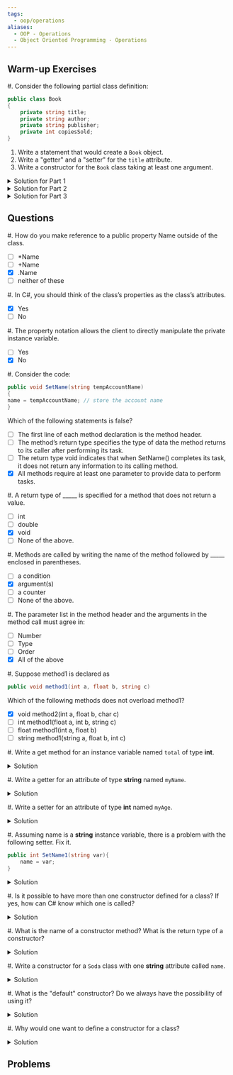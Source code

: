 ```yaml
---
tags:
  - oop/operations
aliases:
  - OOP - Operations
  - Object Oriented Programming - Operations
---
```


## Warm-up Exercises

#. Consider the following partial class definition:
```cs
public class Book
{
	private string title;
	private string author;
	private string publisher;
	private int copiesSold;
}
```
1. Write a statement that would create a `Book` object.
2. Write a "getter" and a "setter" for the `title` attribute.
3. Write a constructor for the `Book` class taking at least one argument.

<details>
<summary>Solution for Part 1</summary>

```cs
Book myBook = new Book();
```
</details>
<details>
<summary>Solution for Part 2</summary>

```cs
public string GetTitle()
{
	return title;
}

public void SetTitle(titleP)
{
	title = titleP;
}
```
</details>
<details>
<summary>Solution for Part 3</summary>

```cs
public Book(string titleP, string authorP)
{
	title = titleP;
	author = authorP;
}
```
</details>

## Questions

#. How do you make reference to a public property Name outside of the class. 
  - [ ] *Name
  - [ ] +Name
  - [x] .Name
  - [ ] neither of these

#. In C#, you should think of the class’s properties as the class’s attributes.

  - [x] Yes
  - [ ] No

#. The property notation allows the client to directly manipulate the private instance variable.

  - [ ] Yes
  - [x] No

#. Consider the code:
```cs
public void SetName(string tempAccountName)
{
name = tempAccountName; // store the account name
}
```
Which of the following statements is false?
- [ ] The first line of each method declaration is the method header.
- [ ] The method’s return type specifies the type of data the method returns to its caller
after performing its task.
- [ ] The return type void indicates that when SetName() completes its task, it does not
return any information to its calling method.
- [x] All methods require at least one parameter to provide data to perform tasks.

#. A return type of _____ is specified for a method that does not return a value.
- [ ] int
- [ ] double
- [x] void
- [ ] None of the above.

#. Methods are called by writing the name of the method followed by _____ enclosed in parentheses.
- [ ] a condition
- [x] argument(s)
- [ ] a counter
- [ ] None of the above.

#. The parameter list in the method header and the arguments in the method call must agree in:
- [ ] Number
- [ ] Type
- [ ] Order
- [x] All of the above

#. Suppose method1 is declared as
```cs
public void method1(int a, float b, string c)
```
Which of the following methods does not overload method1?
- [x] void method2(int a, float b, char c)
- [ ] int method1(float a, int b, string c)
- [ ] float method1(int a, float b)
- [ ] string method1(string a, float b, int c)

#. Write a get method for an instance variable named `total` of type **int**.

<details>
<summary>Solution</summary>

```cs
public int GetTotal()
{
	return total;
}
```
</details>

#. Write a getter for an attribute of type **string** named `myName`.

<details>
<summary>Solution</summary>
```cs
public string GetMyName()
{
	return myName;
}
```
</details>

#. Write a setter for an attribute of type **int** named `myAge`.

<details>
<summary>Solution</summary>
```cs
public void SetMyAge(int age)
{
	myAge = age;
}
```
</details>

#. Assuming name is a **string** instance variable, there is a problem with the following setter. Fix it.
```cs
public int SetName1(string var){
	name = var;
}
```

<details>
<summary>Solution</summary>

```cs
public int SetName1(string nameVar)
{
	name = nameVar;
}
```
</details>

#. Is it possible to have more than one constructor defined for a class? If yes, how can C# know which one is called?

<details>
<summary>Solution</summary>
Yes, C# can identify which constructor is called based on that constructor's method signature, that is, the combination of parameters associated with it.
</details>

#. What is the name of a constructor method? What is the return type of a constructor?

<details>
<summary>Solution</summary>
The name of a constructor method is the name of the class that contains it, and a constructor's return type *is* the class that contains it.
</details>

#. Write a constructor for a `Soda` class with one **string** attribute called `name`.

<details>
<summary>Solution</summary>

```cs
public Soda(string nameP)
{
	name = nameP;
}
```
</details>

#. What is the "default" constructor? Do we always have the possibility of using it?

<details>
<summary>Solution</summary>
The default constructor is one without any parameters. The only case in which it may not be called is if it has not been explicitly defined while other constructors have been defined.
</details>

#. Why would one want to define a constructor for a class?

<details>
<summary>Solution</summary>
By defining a constructor for a class, one can specify which values to assign to the instance variables upon instantiation.
</details>


## Problems